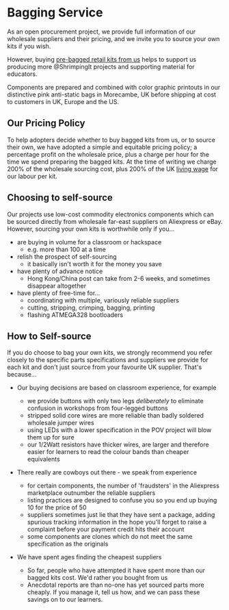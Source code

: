 # Bagging Service

As an open procurement project, we provide full information of our wholesale suppliers and their pricing, and we invite you to source your own kits if you wish. 

However, buying [pre-bagged retail kits from us](./kit/) helps to support us producing more @ShrimpingIt projects and supporting material for educators.

Components are prepared and combined with color graphic printouts in our distinctive pink anti-static bags in Morecambe, UK before shipping at cost to customers in UK, Europe and the US.

## Our Pricing Policy 

To help adopters decide whether to buy bagged kits from us, or to source their own, we have adopted a simple and equitable pricing policy; a percentage profit on the wholesale price, plus a charge per hour for the time we spend preparing the bagged kits. At the time of writing we charge 200% of the wholesale sourcing cost, plus 200% of the UK [living wage](http://www.livingwage.org.uk/) for our labour per kit.

## Choosing to self-source

Our projects use low-cost commodity electronics components which can be sourced directly from wholesale far-east suppliers on Aliexpress or eBay. However, sourcing your own kits is worthwhile only if you...

* are buying in volume for a classroom or hackspace
	* e.g. more than 100 at a time
* relish the prospect of self-sourcing
	* it basically isn't worth it for the money you save
* have plenty of advance notice 
	* Hong Kong/China post can take from 2-6 weeks, and sometimes disappear altogether
* have plenty of free-time for...
	* coordinating with multiple, variously reliable suppliers
    * cutting, stripping, crimping, bagging, printing
    * flashing ATMEGA328 bootloaders

## How to Self-source

If you do choose to bag your own kits, we strongly recommend you refer closely to the specific parts specifications and suppliers we provide for each kit and don't just source from your favourite UK supplier. That's because...

* Our buying decisions are based on classroom experience, for example
	* we provide buttons with only two legs *deliberately* to eliminate confusion in workshops from four-legged buttons
	* stripped solid core wires are more reliable than badly soldered wholesale jumper wires
	* using LEDs with a lower specification in the POV project will blow them up for sure
	* our 1/2Watt resistors have thicker wires, are larger and therefore easier for learners to read the colour bands than cheaper equivalents


* There really are cowboys out there - we speak from experience
	* for certain components, the number of 'fraudsters' in the Aliexpress marketplace outnumber the reliable suppliers
	* listing practices are designed to confuse you so you end up buying 10 for the price of 50
	* suppliers sometimes just lie that they have sent a package, adding spurious tracking information in the hope you'll forget to raise a complaint before your payment credit hits their account
	* some components are clones which do not meet the same specification as the originals


* We have spent ages finding the cheapest suppliers
	* So far, people who have attempted it have spent more than our bagged kits cost. We'd rather you bought from us
	* Anecdotal reports are than no-one has yet sourced parts more cheaply. If you manage it, tell us how,  and we can pass these savings on to our learners.